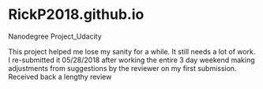 # RickP2018.github.io
Nanodegree Project_Udacity

This project helped me lose my sanity for a while.
It still needs a lot of work.
I re-submitted it 05/28/2018 after working the entire 3 day weekend making adjustments from suggestions by the reviewer on my first submission.
Received back a lengthy review
